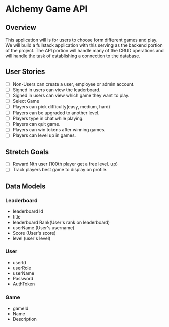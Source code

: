 # Alchemy Game API
## Overview
This application will is for users to choose form different games and play.
We will build a fullstack application with 
this serving as the backend portion of the project. The API portion will handle many of the CRUD operations and will handle the task of establishing a connection to the database.

## User Stories
- [ ] Non-Users can create a user, employee or admin account.
- [ ] Signed in users can view the leaderboard.
- [ ] Signed in users can view which game they want to play.
- [ ] Select Game
- [ ] Players can pick difficulty(easy, medium, hard)
- [ ] Players can be upgraded to another level.
- [ ] Players type in chat while playing.
- [ ] Players can quit game.
- [ ] Players can win tokens after winning games.
- [ ] Players can level up in games.

## Stretch Goals
- [ ] Reward Nth user (100th player get a free level. up)
- [ ] Track players best game to display on profile.

## Data Models
### Leaderboard
- leaderboard Id
- title
- leaderboard Rank(User's rank on leaderboard)
- userName (User's username)
- Score (User's score)
- level (user's level)

### User
- userId
- userRole
- userName
- Password
- AuthToken

### Game
- gameId
- Name
- Description


